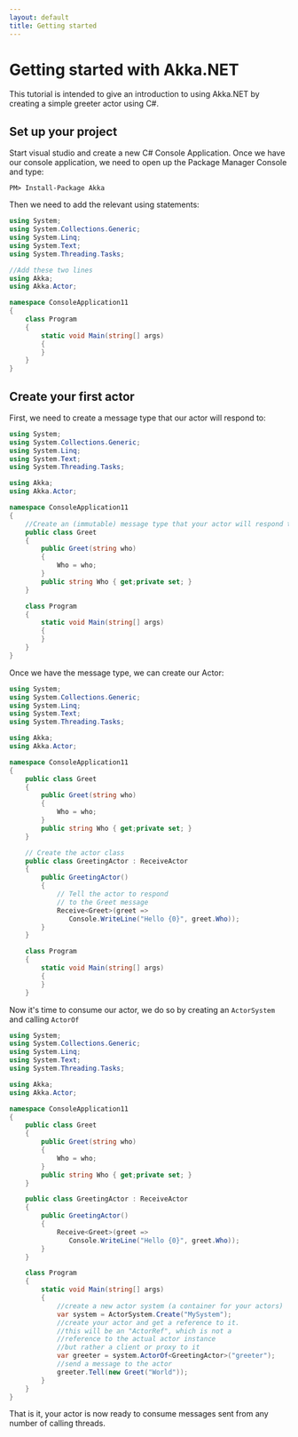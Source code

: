 ```yaml
---
layout: default
title: Getting started
---
```

# Getting started with Akka.NET

This tutorial is intended to give an introduction to using Akka.NET by creating a simple greeter actor using C#.

## Set up your project

Start visual studio and create a new C# Console Application.
Once we have our console application, we need to open up the Package Manager Console and type:

```
PM> Install-Package Akka
```

Then we need to add the relevant using statements:

```c#
using System;
using System.Collections.Generic;
using System.Linq;
using System.Text;
using System.Threading.Tasks;

//Add these two lines
using Akka;
using Akka.Actor;

namespace ConsoleApplication11
{
    class Program
    {
        static void Main(string[] args)
        {
        }
    }
}
```

## Create your first actor

First, we need to create a message type that our actor will respond to:

```csharp
using System;
using System.Collections.Generic;
using System.Linq;
using System.Text;
using System.Threading.Tasks;

using Akka;
using Akka.Actor;

namespace ConsoleApplication11
{
    //Create an (immutable) message type that your actor will respond to
    public class Greet
    {
        public Greet(string who)
        {
            Who = who;
        }
        public string Who { get;private set; }
    }

    class Program
    {
        static void Main(string[] args)
        {
        }
    }
}
```

Once we have the message type, we can create our Actor:
```csharp
using System;
using System.Collections.Generic;
using System.Linq;
using System.Text;
using System.Threading.Tasks;

using Akka;
using Akka.Actor;

namespace ConsoleApplication11
{
    public class Greet
    {
        public Greet(string who)
        {
            Who = who;
        }
        public string Who { get;private set; }
    }

    // Create the actor class
    public class GreetingActor : ReceiveActor
    {
        public GreetingActor()
        {
            // Tell the actor to respond 
            // to the Greet message
            Receive<Greet>(greet => 
               Console.WriteLine("Hello {0}", greet.Who));
        }
    }

    class Program
    {
        static void Main(string[] args)
        {
        }
    }
```

Now it's time to consume our actor, we do so by creating an `ActorSystem` and calling `ActorOf`

```c#
using System;
using System.Collections.Generic;
using System.Linq;
using System.Text;
using System.Threading.Tasks;

using Akka;
using Akka.Actor;

namespace ConsoleApplication11
{
    public class Greet
    {
        public Greet(string who)
        {
            Who = who;
        }
        public string Who { get;private set; }
    }

    public class GreetingActor : ReceiveActor
    {
        public GreetingActor()
        {
            Receive<Greet>(greet => 
               Console.WriteLine("Hello {0}", greet.Who));
        }
    }

    class Program
    {
        static void Main(string[] args)
        {
            //create a new actor system (a container for your actors)
            var system = ActorSystem.Create("MySystem");
            //create your actor and get a reference to it.
            //this will be an "ActorRef", which is not a 
            //reference to the actual actor instance
            //but rather a client or proxy to it
            var greeter = system.ActorOf<GreetingActor>("greeter");
            //send a message to the actor
            greeter.Tell(new Greet("World"));
        }
    }
}
```

That is it, your actor is now ready to consume messages sent from any number of calling threads.